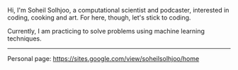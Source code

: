 Hi, I'm Soheil Solhjoo, a computational scientist and podcaster, interested in coding, cooking and art. For here, though, let's stick to coding.

Currently, I am practicing to solve problems using machine learning techniques.

---
Personal page: https://sites.google.com/view/soheilsolhjoo/home
